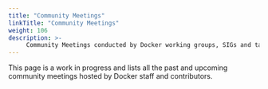 ```yaml
---
title: "Community Meetings"
linkTitle: "Community Meetings"
weight: 106
description: >-
     Community Meetings conducted by Docker working groups, SIGs and task forces 
---
```


This page is a work in progress and lists all the past and upcoming community meetings hosted by Docker staff and contributors.  



